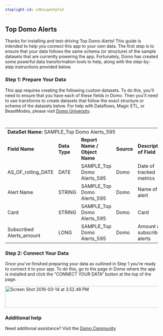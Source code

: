 ```yaml
---
stoplight-id: sd6eiqeb4yh1d
---
```


<div class="col-md-12 content-panel">
                <h2>Top Domo Alerts</h2>
                <p></p><p>Thanks for installing and test-driving <span id="title">Top Domo Alerts</span>! This guide is intended to help you connect this app to your own data. The first step is to ensure that your data follows the same schema (or structure) of the sample datasets that are currently powering the app. Fortunately, Domo has created some powerful data transformation tools to help, along with the step-by-step instructions provided below.</p><div class="doc-row" id="Step%201:%20Identify%20Required%20Data%20Fields"><h3 class="doc-row-title">Step 1: Prepare Your Data</h3><div class="small-pad-bottom"><p>This app requires creating the following custom datasets. To do this, you'll need to ensure that you have each of these fields in Domo. Then you'll need to use transforms to create datasets that follow the exact structure or schema of the datasets below. For help with Dataflows, Magic ETL, or BeastModes, please visit <a href="https://university.domo.com/" target="_blank">Domo University</a>.</p></div>
                <br>
                <div id="custom-data-container"><table id="SAMPLE_Top-Domo-Alerts_595"><tbody><tr><td colspan="6"><strong>DataSet Name:</strong> <span class="value">SAMPLE_Top Domo Alerts_595</span></td></tr><!--tr>    <td colspan="6"></td></tr--><tr><td><strong>Field Name</strong></td><td><strong>Data Type</strong></td><td><strong>Report Name / Object Name</strong></td><td><strong>Source </strong></td><td colspan="2"><strong>Description of Field</strong></td></tr><tr><td>AS_OF_rolling_DATE</td><td>DATE</td><td>SAMPLE_Top Domo Alerts_595</td><td>Domo</td><td colspan="2">Date of tracked metrics</td></tr><tr><td>Alert Name</td><td>STRING</td><td>SAMPLE_Top Domo Alerts_595</td><td>Domo</td><td colspan="2">Name of alert</td></tr><tr><td>Card</td><td>STRING</td><td>SAMPLE_Top Domo Alerts_595</td><td>Domo</td><td colspan="2">Card</td></tr><tr><td>Subscribed Alerts_amount</td><td>LONG</td><td>SAMPLE_Top Domo Alerts_595</td><td>Domo</td><td colspan="2">Amount of subscribed alerts</td></tr></tbody></table><div class="doc-row medium-pad-top">
                <h3 class="doc-row-title">Step 2: Connect Your Data</h3>
                <div class="small-pad-bottom">
                    <p>Once you've finished preparing your data as outlined in Step 1 you're ready to connect it to your app. To do this, go to the page in Domo where the app is installed and click the "CONNECT YOUR DATA" button at the top of the page.</p>
                    <p class="small-pad">
                    <img class="alignnone size-full wp-image-1207" src="https://s3.amazonaws.com/development.domo.com/wp-content/uploads/2016/03/14155707/Screen-Shot-2016-03-14-at-3.52.48-PM1.png" alt="Screen Shot 2016-03-14 at 3.52.48 PM" width="1158" height="71">
                    </p>
                    <div id="ooyalaplayer-IyYTc1MjE61NwLdtrxXvZuhH-dSGbWnR" class="ooyalaplayer"></div>
                    <script>
                        OO.ready(function() {
                            OO.Player.create("ooyalaplayer-IyYTc1MjE61NwLdtrxXvZuhH-dSGbWnR", "IyYTc1MjE61NwLdtrxXvZuhH-dSGbWnR", {
                                height: 380
                            });
                        });
                    </script>
                </div>
                <h3 class="doc-row-title">Additional help</h3>
                <div class="small-pad-bottom">
                    <p>Need additional assistance? Visit the <a href="https://dojo.domo.com">Domo Community</a></p>
                </div>
            </div></div></div><p></p>            </div>
